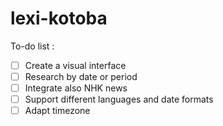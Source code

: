 # lexi-kotoba

To-do list :
- [ ] Create a visual interface
- [ ] Research by date or period
- [ ] Integrate also NHK news 
- [ ] Support different languages and date formats
- [ ] Adapt timezone